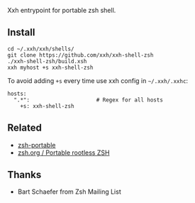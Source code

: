 Xxh entrypoint for portable zsh shell. 

## Install
```
cd ~/.xxh/xxh/shells/
git clone https://github.com/xxh/xxh-shell-zsh
./xxh-shell-zsh/build.xsh
xxh myhost +s xxh-shell-zsh
```
To avoid adding `+s` every time use xxh config in `~/.xxh/.xxhc`:
```
hosts:
  ".*":                     # Regex for all hosts
    +s: xxh-shell-zsh
```

## Related 
* [zsh-portable](https://github.com/xxh/zsh-portable)
* [zsh.org / Portable rootless ZSH](https://www.zsh.org/mla/workers/2019/msg00866.html)

## Thanks
* Bart Schaefer from Zsh Mailing List
